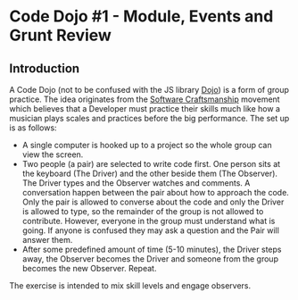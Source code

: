 Code Dojo #1 - Module, Events and Grunt Review
==============================================

Introduction
------------

A Code Dojo (not to be confused with the JS library [Dojo](http://dojotoolkit.org/)) is a form of group practice. The idea originates from the [Software Craftsmanship](http://cleancoder.posterous.com/software-craftsmanship-things-wars-commandmen) movement which believes that a Developer must practice their skills much like how a musician plays scales and practices before the big performance. The set up is as follows:

* A single computer is hooked up to a project so the whole group can view the screen.
* Two people (a pair) are selected to write code first. One person sits at the keyboard (The Driver) and the other beside them (The Observer). The Driver types and the Observer watches and comments. A conversation happen between the pair about how to approach the code. Only the pair is allowed to converse about the code and only the Driver is allowed to type, so the remainder of the group is not allowed to contribute. However, everyone in the group must understand what is going. If anyone is confused they may ask a question and the Pair will answer them.
* After some predefined amount of time (5-10 minutes), the Driver steps away, the Observer becomes the Driver and someone from the group becomes the new Observer. Repeat.

The exercise is intended to mix skill levels and engage observers.